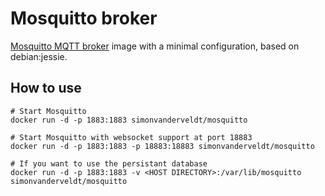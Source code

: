 # Mosquitto broker
[Mosquitto MQTT broker](http://mosquitto.org) image with a minimal configuration, based on debian:jessie.


## How to use
```
# Start Mosquitto
docker run -d -p 1883:1883 simonvanderveldt/mosquitto

# Start Mosquitto with websocket support at port 18883
docker run -d -p 1883:1883 -p 18883:18883 simonvanderveldt/mosquitto

# If you want to use the persistant database
docker run -d -p 1883:1883 -v <HOST DIRECTORY>:/var/lib/mosquitto simonvanderveldt/mosquitto
```
